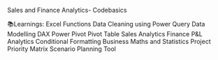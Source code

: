 Sales and Finance Analytics- Codebasics

📚Learnings:
Excel Functions
Data Cleaning using Power Query
Data Modelling
DAX 
Power Pivot
Pivot Table
Sales Analytics
Finance P&L Analytics
Conditional Formatting
Business Maths and Statistics
Project Priority Matrix
Scenario Planning Tool
